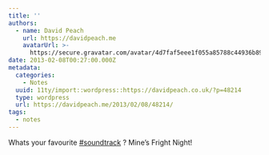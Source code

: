 ```yaml
---
title: ''
authors:
  - name: David Peach
    url: https://davidpeach.me
    avatarUrl: >-
      https://secure.gravatar.com/avatar/4d7faf5eee1f055a85788c44936b8995eaab6dfb004e7854ec747ccb272e91ee?s=96&d=mm&r=g
date: 2013-02-08T00:27:00.000Z
metadata:
  categories:
    - Notes
  uuid: 11ty/import::wordpress::https://davidpeach.co.uk/?p=48214
  type: wordpress
  url: https://davidpeach.me/2013/02/08/48214/
tags:
  - notes
---
```

Whats your favourite [#soundtrack](https://twitter.com/search?q=%23soundtrack) ? Mine’s Fright Night!